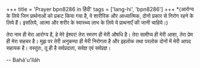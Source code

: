 +++
title = 'Prayer bpn8286 in हिंदी'
tags = ['lang-hi', 'bpn8286']
+++
*(आरोग्य के लिये जिन प्रार्थनाओं को प्रकट किया गया है, वे शारीरिक और आध्यात्मिक, दोनो प्रकार से निरोग रहने के लिये हैं। इसलिये, आत्मा और शरीर के स्वास्थ्य लाभ के लिये ये प्राथनाएँ की जानी चाहिये।)

तेरा नाम ही मेरा आरोग्य है, हे मेरे ईश्वर! तेरा स्मरण ही मेरी औषधि है। तेरा सामीप्य ही मेरी आशा, तेरा प्रेम ही मेरा सहचर है। मुझ पर तेरी अनुकम्पा ही मेरी निरोगता है और इहलोक तथा परलोक दोनों में मेरी आपद सहायक है। वस्तुतः, तू ही है सर्वप्रदाता, सर्वज्ञ एवं सर्वप्रज्ञ।

-- Bahá'u'lláh
